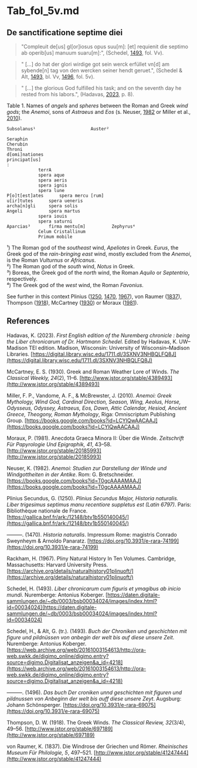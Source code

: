 # Tab_fol_5v.md

## De sanctificatione septime diei

>"Compleuit de[us] gl[or]iosus opus suu[m]: [et] requienit die septimo ab operib[us] manuum suaru[m]:", (Schedel, [1493](https://daten.digitale-sammlungen.de/~db/0003/bsb00034024/images/index.html?id=00034024), fol. Vv).

>" [...] do hat der glori wirdige got sein werck erfüllet vn[d] am sybende[n] tag von den wercken seiner hendt geruet.", (Schedel & Alt, [1493](https://web.archive.org/web/20161003154613/http://ora-web.swkk.de/digimo_online/digimo.entry?source=digimo.Digitalisat_anzeigen&a_id=4218), bl. Vv, [1496](https://doi.org/10.3931/e-rara-69075), fol. 5v).

>" [...] the glorious God fulfilled his task; and on the seventh day he rested from his labors.", (Hadavas, [2023](https://digital.library.wisc.edu/1711.dl/3SXNV3NHBQLFQ8J), p. 8).


Table 1. Names of *angels* and *spheres* between the Roman and Greek *wind gods*; the *Anemoi*, sons of *Astraeus* and *Eos* (s. Neuser, [1982](https://books.google.com/books?id=T0gcAAAAMAAJ) or Miller et al., [2010](https://books.google.com/books?id=LCYlQwAACAAJ)).
~~~
Subsolanus¹						Auster²
		
Seraphin		
Cherubin		
Throni		
d[omi]nationes		
principat[us]		
:		
			terrA	
			spera aque	
			spera aeris	
			spera ignis	
			spera lune	
P[o]t[est]ates		spera mercu [rum]	
u[ir]tutes		spera ueneris	
archa[n]gli		spera solis	
Angeli			spera martus	
			spera iouis	
			spera saturni	
Aparcias³		firma mentu[m]			Zephyrus⁴
			Celum Cristallinum	
			Primum mobile	
~~~
¹) The Roman god of the *southeast* wind, *Apeliotes* in Greek. *Eurus*, the Greek god of the *rain-bringing east* wind, mostly excluded from the *Anemoi*, is the Roman *Vulturnus* or *Africanus*.    
²) The Roman god of the *south* wind, *Notus* in Greek.  
³) Boreas, the Greek god of the *north* wind, the Roman *Aquilo* or *Septentrio*, respectively.  
⁴) The Greek god of the *west* wind, the Roman *Favonius*.  

See further in this context Plinius ([1250](https://gallica.bnf.fr/ark:/12148/btv1b550140045/), [1470](https://doi.org/10.3931/e-rara-74199), [1967](https://archive.org/details/naturalhistory01plinuoft/)), von Raumer ([1837](http://www.jstor.org/stable/41247444)), Thompson ([1918](http://www.jstor.org/stable/697189)), McCartney ([1930](http://www.jstor.org/stable/4389493)) or Moraux ([1981](http://www.jstor.org/stable/20185993)).

## References

Hadavas, K. (2023). *First English edition of the Nuremberg chronicle : being the Liber chronicarum of Dr. Hartmann Schedel*. Edited by Hadavas, K. UW–Madison TEI edition. Madison, Wisconsin: University of Wisconsin–Madison Libraries. [https://digital.library.wisc.edu/1711.dl/3SXNV3NHBQLFQ8J](https://digital.library.wisc.edu/1711.dl/3SXNV3NHBQLFQ8J)

McCartney, E. S. (1930). Greek and Roman Weather Lore of Winds. *The Classical Weekly, 24*(2), 11–6. [http://www.jstor.org/stable/4389493](http://www.jstor.org/stable/4389493)

Miller, F. P., Vandome, A. F., & McBrewster, J. (2010). *Anemoi: Greek Mythology, Wind God, Cardinal Direction, Season, Wing, Aeolus, Horse, Odysseus, Odyssey, Astraeus, Eos, Dawn, Attic Calendar, Hesiod, Ancient Greece, Theogony, Roman Mythology*, Riga: Omniscriptum Publishing Group. [https://books.google.com/books?id=LCYlQwAACAAJ](https://books.google.com/books?id=LCYlQwAACAAJ)

Moraux, P. (1981). Anecdota Graeca Minora II: Über die Winde. *Zeitschrift Für Papyrologie Und Epigraphik, 41*, 43–58. [http://www.jstor.org/stable/20185993](http://www.jstor.org/stable/20185993)

Neuser, K. (1982). *Anemoi: Studien zur Darstellung der Winde und Windgottheiten in der Antike*. Rom: G. Bretschneider. [https://books.google.com/books?id=T0gcAAAAMAAJ](https://books.google.com/books?id=T0gcAAAAMAAJ)

Plinius Secundus, G. (1250). *Plinius Secundus Major, Historia naturalis. Liber trigesimus septimus manu recentiore suppletus est (Latin 6797)*. Paris: Bibliothèque nationale de France.  [https://gallica.bnf.fr/ark:/12148/btv1b550140045/](https://gallica.bnf.fr/ark:/12148/btv1b550140045/)

———. (1470). *Historia naturalis*. Impressum Rome: magistris Conrado Sweynheym & Arnoldo Panaratz. [https://doi.org/10.3931/e-rara-74199](https://doi.org/10.3931/e-rara-74199)

Rackham, H. (1967). Pliny Natural History In Ten Volumes. Cambridge, Massachusetts: Harvard University Press. [https://archive.org/details/naturalhistory01plinuoft/](https://archive.org/details/naturalhistory01plinuoft/)

Schedel, H. (1493). *Liber chronicarum cum figuris et ymagibus ab inicio mundi*. Nuremberge: Antonius Koberger. [https://daten.digitale-sammlungen.de/~db/0003/bsb00034024/images/index.html?id=00034024](https://daten.digitale-sammlungen.de/~db/0003/bsb00034024/images/index.html?id=00034024)

Schedel, H., & Alt, G. (tr.). (1493). *Buch der Chroniken und geschichten mit figure und pildnüssen von anbegin der welt bis auf diese unsere Zeit*. Nuremberge: Antonius Koberger. [https://web.archive.org/web/20161003154613/http://ora-web.swkk.de/digimo_online/digimo.entry?source=digimo.Digitalisat_anzeigen&a_id=4218](https://web.archive.org/web/20161003154613/http://ora-web.swkk.de/digimo_online/digimo.entry?source=digimo.Digitalisat_anzeigen&a_id=4218)

———. (1496). *Das buch Der croniken unnd geschichten mit figuren und pildnussen von Anbeginn der welt bis auff diese unsere Zeyt*. Augsburg: Johann Schönsperger. [https://doi.org/10.3931/e-rara-69075](https://doi.org/10.3931/e-rara-69075)

Thompson, D. W. (1918). The Greek Winds. *The Classical Review, 32*(3/4), 49–56.  [http://www.jstor.org/stable/697189](http://www.jstor.org/stable/697189)

von Raumer, K. (1837). Die Windrose der Griechen und Römer. *Rheinisches Museum Für Philologie, 5*, 497–521. [http://www.jstor.org/stable/41247444](http://www.jstor.org/stable/41247444) 
